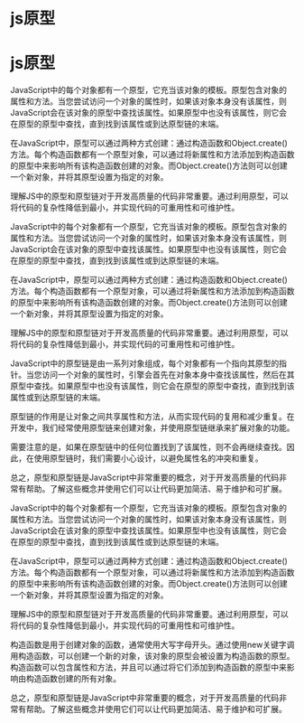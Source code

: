 # js原型

# js原型

JavaScript中的每个对象都有一个原型，它充当该对象的模板。原型包含对象的属性和方法。当您尝试访问一个对象的属性时，如果该对象本身没有该属性，则JavaScript会在该对象的原型中查找该属性。如果原型中也没有该属性，则它会在原型的原型中查找，直到找到该属性或到达原型链的末端。

在JavaScript中，原型可以通过两种方式创建：通过构造函数和Object.create()方法。每个构造函数都有一个原型对象，可以通过将新属性和方法添加到构造函数的原型中来影响所有该构造函数创建的对象。而Object.create()方法则可以创建一个新对象，并将其原型设置为指定的对象。

理解JS中的原型和原型链对于开发高质量的代码非常重要。通过利用原型，可以将代码的复杂性降低到最小，并实现代码的可重用性和可维护性。

JavaScript中的每个对象都有一个原型，它充当该对象的模板。原型包含对象的属性和方法。当您尝试访问一个对象的属性时，如果该对象本身没有该属性，则JavaScript会在该对象的原型中查找该属性。如果原型中也没有该属性，则它会在原型的原型中查找，直到找到该属性或到达原型链的末端。

在JavaScript中，原型可以通过两种方式创建：通过构造函数和Object.create()方法。每个构造函数都有一个原型对象，可以通过将新属性和方法添加到构造函数的原型中来影响所有该构造函数创建的对象。而Object.create()方法则可以创建一个新对象，并将其原型设置为指定的对象。

理解JS中的原型和原型链对于开发高质量的代码非常重要。通过利用原型，可以将代码的复杂性降低到最小，并实现代码的可重用性和可维护性。

JavaScript中的原型链是由一系列对象组成，每个对象都有一个指向其原型的指针。当您访问一个对象的属性时，引擎会首先在对象本身中查找该属性，然后在其原型中查找。如果原型中也没有该属性，则它会在原型的原型中查找，直到找到该属性或到达原型链的末端。

原型链的作用是让对象之间共享属性和方法，从而实现代码的复用和减少重复。在开发中，我们经常使用原型链来创建对象，并使用原型链继承来扩展对象的功能。

需要注意的是，如果在原型链中的任何位置找到了该属性，则不会再继续查找。因此，在使用原型链时，我们需要小心设计，以避免属性名的冲突和重复。

总之，原型和原型链是JavaScript中非常重要的概念，对于开发高质量的代码非常有帮助。了解这些概念并使用它们可以让代码更加简洁、易于维护和可扩展。

JavaScript中的每个对象都有一个原型，它充当该对象的模板。原型包含对象的属性和方法。当您尝试访问一个对象的属性时，如果该对象本身没有该属性，则JavaScript会在该对象的原型中查找该属性。如果原型中也没有该属性，则它会在原型的原型中查找，直到找到该属性或到达原型链的末端。

在JavaScript中，原型可以通过两种方式创建：通过构造函数和Object.create()方法。每个构造函数都有一个原型对象，可以通过将新属性和方法添加到构造函数的原型中来影响所有该构造函数创建的对象。而Object.create()方法则可以创建一个新对象，并将其原型设置为指定的对象。

理解JS中的原型和原型链对于开发高质量的代码非常重要。通过利用原型，可以将代码的复杂性降低到最小，并实现代码的可重用性和可维护性。

构造函数是用于创建对象的函数，通常使用大写字母开头。通过使用new关键字调用构造函数，可以创建一个新的对象，该对象的原型会被设置为构造函数的原型。构造函数可以包含属性和方法，并且可以通过将它们添加到构造函数的原型中来影响由构造函数创建的所有对象。

总之，原型和原型链是JavaScript中非常重要的概念，对于开发高质量的代码非常有帮助。了解这些概念并使用它们可以让代码更加简洁、易于维护和可扩展。